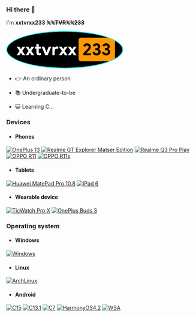 ### Hi there 👋
I'm **xxtvrxx233** **~~𝕏𝕏TVR𝕏𝕏233~~**

<div>
     <a href="https://github.com/xxtvrxx233"><img src="/xxtvrxx233.png" width="auto" height="auto"                                              alt="xxtvrxx233.png" style="border: 2px solid cyan; border-radius: 50%"></a>
   </div>
   
- :point_right: An ordinary person

- 📚 Undergraduate-to-be

- 😺 Learning C...

### Devices
- #### Phones
[![OnePlus 13](https://img.shields.io/badge/OnePlus%2013-000000?style=for-the-badge&logo=OnePlus&logoColor=ffffff&labelColor=FF0000)](https://www.oneplus.com/cn/13)
[![Realme GT Explorer Matser Edition](https://img.shields.io/badge/Realme%20GT%20Exp.%20Master-Edition-ED9121?style=for-the-badge&logo=realme&logoColor=FFFFFF&labelColor=FFD700)](https://www.realme.com/realme-gt-riven-a/specs)
[![Realme Q3 Pro Play](https://img.shields.io/badge/Realme%20Q3%20Pro-Special-ED9121?style=for-the-badge&logo=realme&logoColor=FFFFFF&labelColor=FFD700)](https://www.realme.com/realme-q3-pro-special/specs)
[![OPPO R11](https://img.shields.io/badge/-OPPO%20R11-darkgreen?style=for-the-badge)](https://www.gsmarena.com/oppo_r11-8644.php)
[![OPPO R11s](https://img.shields.io/badge/-OPPO%20R11s-darkgreen?style=for-the-badge)](https://m.gsmarena.com/oppo_r11s-8911.php)
- #### Tablets
[![Huawei MatePad Pro 10.8](https://img.shields.io/badge/Huawei%20MatePad%20Pro-10.8-DCDCDC?style=for-the-badge&logo=Huawei&logoColor=DCDCDC&labelColor=B22222)](https://m.vmall.com/product/10086452383776.html)
[![iPad 6](https://img.shields.io/badge/ipad%206-000000?style=for-the-badge&logo=apple&logoColor=FFFFFF&labelColor=000000)](https://www.apple.com/)
- #### Wearable device
[![TicWatch Pro X](https://img.shields.io/badge/TicWatch%20Pro%20x-000000?style=for-the-badge&logo=WearOS&logoColor=F8F8FF&labelColor=000000)](https://www.ticstore.com/products/prox)
[![OnePlus Buds 3](https://img.shields.io/badge/OnePlus%20Buds%203-000000?style=for-the-badge&logo=OnePlus&logoColor=ffffff&labelColor=FF0000)](https://www.oneplus.com/cn/oneplus-buds-3)
### Operating system
- #### Windows
 [![Windows](https://img.shields.io/badge/Windows%2011%2024H2-00BBFF?style=for-the-badge&logo=Windows11&logoColor=FFFFFF&labelColor=00BBFF)](https://www.microsoft.com/zh-cn/windows/windows-11)

- #### Linux
 [![ArchLinux](https://img.shields.io/badge/Arch%20Linux%206.15.4-222628?style=for-the-badge&logo=archlinux&logoColor=1793D1)](https://archlinux.org/)

- #### Android
[![C15](https://img.shields.io/badge/ColorOS%2015-000000?style=for-the-badge&logo=oppo&logoColor=FFFFFF&labelColor=000000)](https://www.coloros.com/version/coloros15/)
[![C13.1](https://img.shields.io/badge/ColorOS%2013.1-3360CC?style=for-the-badge&logo=oppo&logoColor=FFFFFF&labelColor=006400)](https://www.coloros.com/feature/coloros13)
[![C7](https://img.shields.io/badge/ColorOS%207-00C000?style=for-the-badge&logo=oppo&logoColor=FFFFFF&labelColor=00C000)](https://zh.m.wikipedia.org/zh-cn/ColorOS)
[![HarmonyOS4.2](https://img.shields.io/badge/HarmonyOS%204.2.0-DCDCDC?style=for-the-badge&logo=HUAWEI&logoColor=FFFFFF&labelColor=B22222)](https://consumer.huawei.com/cn/harmonyos-4)
[![WSA](https://img.shields.io/badge/Windows%20Subsystem%20for%20Android-00C000?style=for-the-badge&logo=windows&logoColor=FFFFFF&labelColor=00C000)](https://learn.microsoft.com/windows/android/wsa/)
 
<!--
**xxtvrxx233/xxtvrxx233** is a ✨ _special_ ✨ repository because its `README.md` (this file) appears on your GitHub profile.

Here are some ideas to get you started:

- 🔭 I’m currently working on ...
- 🌱 I’m currently learning ...
- 👯 I’m looking to collaborate on ...
- 🤔 I’m looking for help with ...
- 💬 Ask me about ...
- 📫 How to reach me: ...
- 😄 Pronouns: ...
- ⚡ Fun fact: ...
-->
